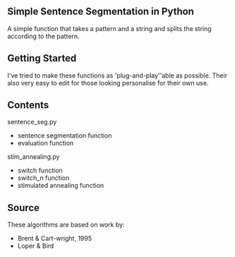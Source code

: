 ## Simple Sentence Segmentation in Python

A simple function that takes a pattern and a string and splits the string according to the pattern.

## Getting Started

I've tried to make these functions as 'plug-and-play''able as possible. Their also very easy to edit for those looking personalise for their own use. 

## Contents

sentence_seg.py

- sentence segmentation function 
- evaluation function


stim_annealing.py 

- switch function 
- switch_n function  
- stimulated annealing function


## Source

These algorithms are based on work by:

- Brent & Cart-wright, 1995
- Loper & Bird 